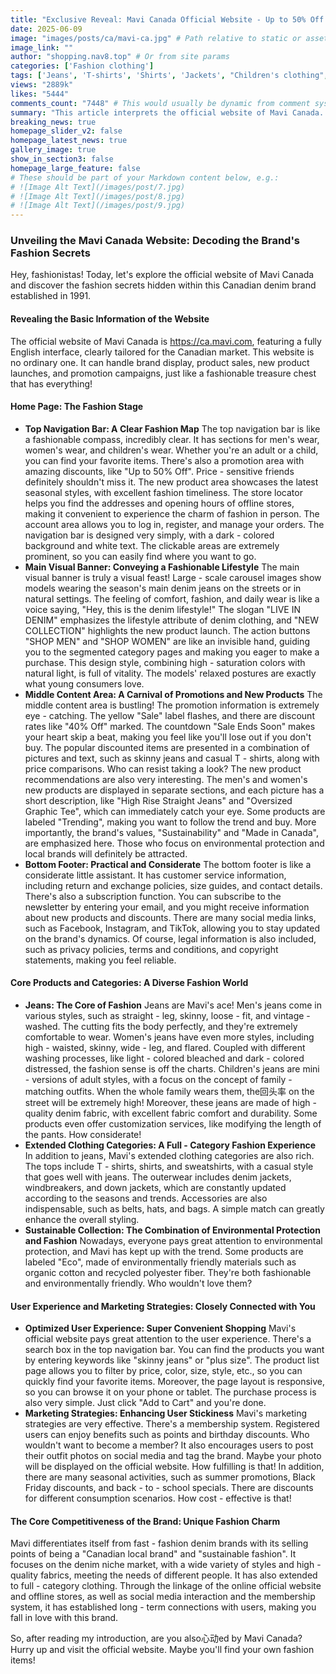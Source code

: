 ```yaml
---
title: "Exclusive Reveal: Mavi Canada Official Website - Up to 50% Off! Rush to Snap Up Stylish Denim and All Kinds of Clothing!"
date: 2025-06-09
image: "images/posts/ca/mavi-ca.jpg" # Path relative to static or assets
image_link: ""
author: "shopping.nav8.top" # Or from site params
categories: ['Fashion clothing']
tags: ['Jeans', 'T-shirts', 'Shirts', 'Jackets', "Children's clothing", 'Parent-child clothing', 'Fashion items', 'Online store services', 'Customer service', 'Store query service', 'Search Function Services', 'Comparison Function Services', 'Mobile phone adaptation service', 'Promotion Information Services', 'Member Plan']
views: "2889k"
likes: "5444"
comments_count: "7448" # This would usually be dynamic from comment system
summary: "This article interprets the official website of Mavi Canada. It introduces that its all - English official website covers functions such as brand display and sales. It analyzes the characteristics of each area on the homepage and elaborates on the diversity of its core products. The official website focuses on user experience and has effective marketing strategies. This brand promotes itself with local and sustainable fashion as selling points, offering a wide variety of styles and high - quality fabrics, which makes people eager to browse its official website. "
breaking_news: true   
homepage_slider_v2: false  
homepage_latest_news: true  
gallery_image: true  
show_in_section3: false
homepage_large_feature: false
# These should be part of your Markdown content below, e.g.:
# ![Image Alt Text](/images/post/7.jpg)
# ![Image Alt Text](/images/post/8.jpg)
# ![Image Alt Text](/images/post/9.jpg)
---
```


### Unveiling the Mavi Canada Website: Decoding the Brand's Fashion Secrets

Hey, fashionistas! Today, let's explore the official website of Mavi Canada and discover the fashion secrets hidden within this Canadian denim brand established in 1991.

#### Revealing the Basic Information of the Website
The official website of Mavi Canada is https://ca.mavi.com, featuring a fully English interface, clearly tailored for the Canadian market. This website is no ordinary one. It can handle brand display, product sales, new product launches, and promotion campaigns, just like a fashionable treasure chest that has everything!

#### Home Page: The Fashion Stage
- **Top Navigation Bar: A Clear Fashion Map**
The top navigation bar is like a fashionable compass, incredibly clear. It has sections for men's wear, women's wear, and children's wear. Whether you're an adult or a child, you can find your favorite items. There's also a promotion area with amazing discounts, like "Up to 50% Off". Price - sensitive friends definitely shouldn't miss it. The new product area showcases the latest seasonal styles, with excellent fashion timeliness. The store locator helps you find the addresses and opening hours of offline stores, making it convenient to experience the charm of fashion in person. The account area allows you to log in, register, and manage your orders. The navigation bar is designed very simply, with a dark - colored background and white text. The clickable areas are extremely prominent, so you can easily find where you want to go.
- **Main Visual Banner: Conveying a Fashionable Lifestyle**
The main visual banner is truly a visual feast! Large - scale carousel images show models wearing the season's main denim jeans on the streets or in natural settings. The feeling of comfort, fashion, and daily wear is like a voice saying, "Hey, this is the denim lifestyle!" The slogan "LIVE IN DENIM" emphasizes the lifestyle attribute of denim clothing, and "NEW COLLECTION" highlights the new product launch. The action buttons "SHOP MEN" and "SHOP WOMEN" are like an invisible hand, guiding you to the segmented category pages and making you eager to make a purchase. This design style, combining high - saturation colors with natural light, is full of vitality. The models' relaxed postures are exactly what young consumers love.
- **Middle Content Area: A Carnival of Promotions and New Products**
The middle content area is bustling! The promotion information is extremely eye - catching. The yellow "Sale" label flashes, and there are discount rates like "40% Off" marked. The countdown "Sale Ends Soon" makes your heart skip a beat, making you feel like you'll lose out if you don't buy. The popular discounted items are presented in a combination of pictures and text, such as skinny jeans and casual T - shirts, along with price comparisons. Who can resist taking a look? The new product recommendations are also very interesting. The men's and women's new products are displayed in separate sections, and each picture has a short description, like "High Rise Straight Jeans" and "Oversized Graphic Tee", which can immediately catch your eye. Some products are labeled "Trending", making you want to follow the trend and buy. More importantly, the brand's values, "Sustainability" and "Made in Canada", are emphasized here. Those who focus on environmental protection and local brands will definitely be attracted.
- **Bottom Footer: Practical and Considerate**
The bottom footer is like a considerate little assistant. It has customer service information, including return and exchange policies, size guides, and contact details. There's also a subscription function. You can subscribe to the newsletter by entering your email, and you might receive information about new products and discounts. There are many social media links, such as Facebook, Instagram, and TikTok, allowing you to stay updated on the brand's dynamics. Of course, legal information is also included, such as privacy policies, terms and conditions, and copyright statements, making you feel reliable.

#### Core Products and Categories: A Diverse Fashion World
- **Jeans: The Core of Fashion**
Jeans are Mavi's ace! Men's jeans come in various styles, such as straight - leg, skinny, loose - fit, and vintage - washed. The cutting fits the body perfectly, and they're extremely comfortable to wear. Women's jeans have even more styles, including high - waisted, skinny, wide - leg, and flared. Coupled with different washing processes, like light - colored bleached and dark - colored distressed, the fashion sense is off the charts. Children's jeans are mini - versions of adult styles, with a focus on the concept of family - matching outfits. When the whole family wears them, the回头率 on the street will be extremely high! Moreover, these jeans are made of high - quality denim fabric, with excellent fabric comfort and durability. Some products even offer customization services, like modifying the length of the pants. How considerate!
- **Extended Clothing Categories: A Full - Category Fashion Experience**
In addition to jeans, Mavi's extended clothing categories are also rich. The tops include T - shirts, shirts, and sweatshirts, with a casual style that goes well with jeans. The outerwear includes denim jackets, windbreakers, and down jackets, which are constantly updated according to the seasons and trends. Accessories are also indispensable, such as belts, hats, and bags. A simple match can greatly enhance the overall styling.
- **Sustainable Collection: The Combination of Environmental Protection and Fashion**
Nowadays, everyone pays great attention to environmental protection, and Mavi has kept up with the trend. Some products are labeled "Eco", made of environmentally friendly materials such as organic cotton and recycled polyester fiber. They're both fashionable and environmentally friendly. Who wouldn't love them?

#### User Experience and Marketing Strategies: Closely Connected with You
- **Optimized User Experience: Super Convenient Shopping**
Mavi's official website pays great attention to the user experience. There's a search box in the top navigation bar. You can find the products you want by entering keywords like "skinny jeans" or "plus size". The product list page allows you to filter by price, color, size, style, etc., so you can quickly find your favorite items. Moreover, the page layout is responsive, so you can browse it on your phone or tablet. The purchase process is also very simple. Just click "Add to Cart" and you're done.
- **Marketing Strategies: Enhancing User Stickiness**
Mavi's marketing strategies are very effective. There's a membership system. Registered users can enjoy benefits such as points and birthday discounts. Who wouldn't want to become a member? It also encourages users to post their outfit photos on social media and tag the brand. Maybe your photo will be displayed on the official website. How fulfilling is that! In addition, there are many seasonal activities, such as summer promotions, Black Friday discounts, and back - to - school specials. There are discounts for different consumption scenarios. How cost - effective is that!

#### The Core Competitiveness of the Brand: Unique Fashion Charm
Mavi differentiates itself from fast - fashion denim brands with its selling points of being a "Canadian local brand" and "sustainable fashion". It focuses on the denim niche market, with a wide variety of styles and high - quality fabrics, meeting the needs of different people. It has also extended to full - category clothing. Through the linkage of the online official website and offline stores, as well as social media interaction and the membership system, it has established long - term connections with users, making you fall in love with this brand.

So, after reading my introduction, are you also心动ed by Mavi Canada? Hurry up and visit the official website. Maybe you'll find your own fashion items! 
